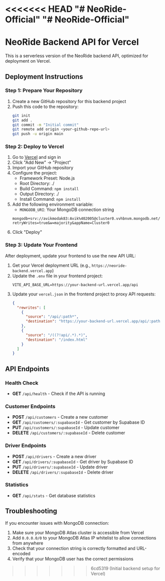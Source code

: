 <<<<<<< HEAD
"# NeoRide-Official" 
"# NeoRide-Official" 
=======
# NeoRide Backend API for Vercel

This is a serverless version of the NeoRide backend API, optimized for deployment on Vercel.

## Deployment Instructions

### Step 1: Prepare Your Repository

1. Create a new GitHub repository for this backend project
2. Push this code to the repository:
   ```bash
   git init
   git add .
   git commit -m "Initial commit"
   git remote add origin <your-github-repo-url>
   git push -u origin main
   ```

### Step 2: Deploy to Vercel

1. Go to [Vercel](https://vercel.com) and sign in
2. Click "Add New" → "Project"
3. Import your GitHub repository
4. Configure the project:
   - Framework Preset: Node.js
   - Root Directory: ./
   - Build Command: `npm install`
   - Output Directory: ./
   - Install Command: `npm install`
5. Add the following environment variable:
   - `MONGODB_URI`: Your MongoDB connection string
   ```
   mongodb+srv://avikmodak83:Avik%402005@cluster0.vvhbnvm.mongodb.net/NeoRide?retryWrites=true&w=majority&appName=Cluster0
   ```
6. Click "Deploy"

### Step 3: Update Your Frontend

After deployment, update your frontend to use the new API URL:

1. Get your Vercel deployment URL (e.g., `https://neoride-backend.vercel.app`)
2. Update the `.env` file in your frontend project:
   ```
   VITE_API_BASE_URL=https://your-backend-url.vercel.app/api
   ```
3. Update your `vercel.json` in the frontend project to proxy API requests:
   ```json
   {
     "rewrites": [
       {
         "source": "/api/:path*",
         "destination": "https://your-backend-url.vercel.app/api/:path*"
       },
       {
         "source": "/((?!api/.*).*)",
         "destination": "/index.html"
       }
     ]
   }
   ```

## API Endpoints

### Health Check
- **GET** `/api/health` - Check if the API is running

### Customer Endpoints
- **POST** `/api/customers` - Create a new customer
- **GET** `/api/customers/:supabaseId` - Get customer by Supabase ID
- **PUT** `/api/customers/:supabaseId` - Update customer
- **DELETE** `/api/customers/:supabaseId` - Delete customer

### Driver Endpoints
- **POST** `/api/drivers` - Create a new driver
- **GET** `/api/drivers/:supabaseId` - Get driver by Supabase ID
- **PUT** `/api/drivers/:supabaseId` - Update driver
- **DELETE** `/api/drivers/:supabaseId` - Delete driver

### Statistics
- **GET** `/api/stats` - Get database statistics

## Troubleshooting

If you encounter issues with MongoDB connection:

1. Make sure your MongoDB Atlas cluster is accessible from Vercel
2. Add `0.0.0.0/0` to your MongoDB Atlas IP whitelist to allow connections from anywhere
3. Check that your connection string is correctly formatted and URL-encoded
4. Verify that your MongoDB user has the correct permissions
>>>>>>> 6cd5319 (Initial backend setup for Vercel)
